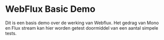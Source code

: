 # WebFlux Basic Demo

Dit is een basis demo over de werking van Webflux. Het gedrag van Mono en Flux stream kan hier worden getest doormiddel van een aantal simpele tests.



